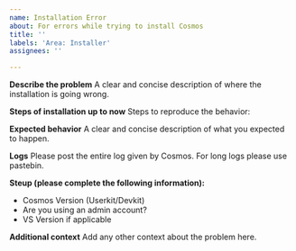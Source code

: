 ```yaml
---
name: Installation Error
about: For errors while trying to install Cosmos
title: ''
labels: 'Area: Installer'
assignees: ''

---
```


**Describe the problem**
A clear and concise description of where the installation is going wrong.

**Steps of installation up to now**
Steps to reproduce the behavior:

**Expected behavior**
A clear and concise description of what you expected to happen.

**Logs**
Please post the entire log given by Cosmos. For long logs please use pastebin.

**Steup (please complete the following information):**
 - Cosmos Version (Userkit/Devkit)
 - Are you using an admin account?
 - VS Version if applicable

**Additional context**
Add any other context about the problem here.

